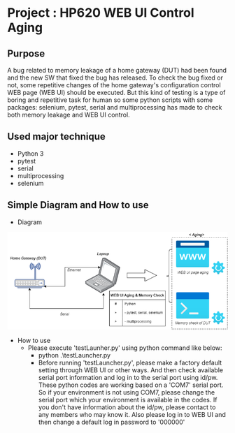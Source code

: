 # Project : HP620 WEB UI Control Aging
## Purpose
A bug related to memory leakage of a home gateway (DUT) had been found and the new SW that fixed the bug has released. 
To check the bug fixed or not, some repetitive changes of the home gateway's configuration control WEB page (WEB UI) should be executed.
But this kind of testing is a type of boring and repetitive task for human so some python scripts with some packages: selenium, pytest, serial and multiprocessing has made to check both memory leakage and WEB UI control. 

## Used major technique
- Python 3
- pytest
- serial
- multiprocessing
- selenium

## Simple Diagram and How to use
- Diagram

<p align="center">
    <img src='./images/WEB_UI_Control Aging_to_check_Memory_Leak.png'>
    <br>
    
</p>

- How to use
  - Please execute 'testLaunher.py' using python command like below:
    - python .\testLauncher.py
    - Before running 'testLauncher.py', please make a factory default setting through WEB UI or other ways.
    And then check available serial port information and log in to the serial port using id/pw.
    These python codes are working based on a 'COM7' serial port.
    So if your environment is not using COM7, please change the serial port which your environment is available in the codes.
    If you don't have information about the id/pw, please contact to any members who may know it.
    Also please log in to WEB UI and then change a default log in password to '000000'
